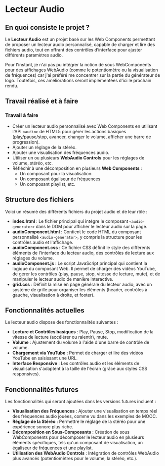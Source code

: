 # Lecteur Audio

## En quoi consiste le projet ?
Le **Lecteur Audio** est un projet basé sur les Web Components permettant de proposer un lecteur audio personnalisé, capable de charger et lire des fichiers audio, tout en offrant des contrôles d’interface pour ajuster différents paramètres audio.

Pour l'instant, je n'ai pas pu intégrer la notion de sous WebComponents pour des affichages WebAudio (comme le potentiomètre ou la visualisation de fréquences) car j'ai préféré me concentrer sur la partie du générateur de logo. Toutefois, ces améliorations seront implémentées d'ici le prochain rendu.

## Travail réalisé et à faire

### Travail à faire
- Créer un lecteur audio personnalisé avec Web Components en utilisant l'API `<audio>` de HTML5 pour gérer les actions basiques (play/pause/stop, avancer, changer le volume, afficher une barre de progression).
- Ajouter un réglage de la stéréo.
- Ajouter une visualisation des fréquences audio.
- Utiliser un ou plusieurs **WebAudio Controls** pour les réglages de volume, stéréo, etc.
- Réfléchir à une décomposition en plusieurs **Web Components** :
  - Un composant pour la visualisation
  - Un composant égaliseur de fréquences
  - Un composant playlist, etc.

## Structure des fichiers
Voici un résumé des différents fichiers du projet audio et de leur rôle :

- **index.html** : Le fichier principal qui intègre le composant `<audio-generator>` dans le DOM pour afficher le lecteur audio sur la page.
- **audioComponent.html** : Contient le code HTML du composant personnalisé `<audio-generator>`, y compris la structure pour les contrôles audio et l'affichage.
- **audioComponent.css** : Ce fichier CSS définit le style des différents éléments de l'interface du lecteur audio, des contrôles de lecture aux réglages du volume.
- **audioComponent.js** : Le script JavaScript principal qui contient la logique du composant Web. Il permet de charger des vidéos YouTube, de gérer les contrôles (play, pause, stop, vitesse de lecture, mute), et de manipuler le lecteur audio de manière interactive.
- **grid.css** : Définit la mise en page générale du lecteur audio, avec un système de grille pour organiser les éléments (header, contrôles à gauche, visualisation à droite, et footer).

## Fonctionnalités actuelles
Le lecteur audio dispose des fonctionnalités suivantes :

- **Lecture et Contrôles basiques** : Play, Pause, Stop, modification de la vitesse de lecture (accélérer ou ralentir), mute.
- **Volume** : Ajustement du volume à l'aide d'une barre de contrôle de volume.
- **Chargement via YouTube** : Permet de charger et lire des vidéos YouTube en saisissant une URL.
- **Interface Responsive** : Les contrôles audio et les éléments de visualisation s'adaptent à la taille de l'écran (grâce aux styles CSS responsives).

## Fonctionnalités futures
Les fonctionnalités qui seront ajoutées dans les versions futures incluent :

- **Visualisation des Fréquences** : Ajouter une visualisation en temps réel des fréquences audio jouées, comme vu dans les exemples de MOOC.
- **Réglage de la Stéréo** : Permettre le réglage de la stéréo pour une expérience sonore plus riche.
- **Décomposition en Sous-Composants** : Création de sous WebComponents pour décomposer le lecteur audio en plusieurs éléments spécifiques, tels qu'un composant de visualisation, un égaliseur de fréquences et une playlist.
- **Utilisation des WebAudio Controls** : Intégration de contrôles WebAudio plus avancés (potentiomètres pour le volume, la stéréo, etc.).